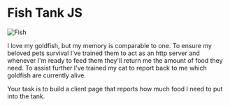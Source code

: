 # Fish Tank JS

![Fish](http://hdwpics.com/images/0D7392DD8C4B/Cat-Fishbowl.jpg)

I love my goldfish, but my memory is comparable to one. To ensure my beloved pets survival I've trained them to act as an http server and whenever I'm ready to feed them they'll return me the amount of food they need. To assist further I've trained my cat to report back to me which goldfish are currently alive.

Your task is to build a client page that reports how much food I need to put into the tank.
